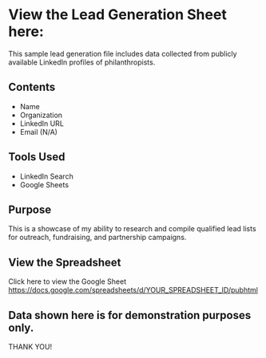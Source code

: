 # View the Lead Generation Sheet here:

This sample lead generation file includes data collected from publicly available LinkedIn profiles of philanthropists.

## Contents
- Name
- Organization
- LinkedIn URL
- Email (N/A)

## Tools Used
- LinkedIn Search
- Google Sheets

## Purpose
This is a showcase of my ability to research and compile qualified lead lists for outreach, fundraising, and partnership campaigns.

## View the Spreadsheet
Click here to view the Google Sheet
https://docs.google.com/spreadsheets/d/YOUR_SPREADSHEET_ID/pubhtml

## Data shown here is for demonstration purposes only.
THANK YOU!
